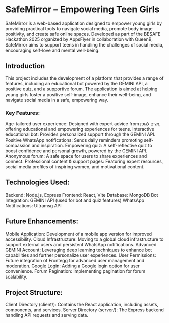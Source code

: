 # SafeMirror – Empowering Teen Girls

SafeMirror is a web-based application designed to empower young girls by providing practical tools to navigate social media, promote body image positivity, and create safe online spaces.
Developed as part of the BESAFE Hackathon 2025 organized by AppsFlyer in collaboration with QueenB, SafeMirror aims to support teens in handling the challenges of social media, encouraging self-love and mental well-being.

## Introduction
This project includes the development of a platform that provides a range of features, including an educational bot powered by the GEMINI API, a positive quiz, and a supportive forum. The application is aimed at helping young girls foster a positive self-image, enhance their well-being, and navigate social media in a safe, empowering way.
### Key Features:
Age-tailored user experience: Designed with expert advice from נשים לגופן, offering educational and empowering experiences for teens.
Interactive educational bot: Provides personalized support through the GEMINI API.
Positive WhatsApp notifications: Sends daily reminders promoting self-compassion and inspiration.
Empowering quiz: A self-reflective quiz to boost confidence and personal growth, powered by the GEMINI API.
Anonymous forum: A safe space for users to share experiences and connect.
Professional content & support pages: Featuring expert resources, social media profiles of inspiring women, and motivational content.

## Technologies Used:
Backend: Node.js, Express
Frontend: React, Vite
Database: MongoDB
Bot Integration: GEMINI API (used for bot and quiz features)
WhatsApp Notifications: Ultramsg API

## Future Enhancements:
Mobile Application: Development of a mobile app version for improved accessibility.
Cloud Infrastructure: Moving to a global cloud infrastructure to support external users and persistent WhatsApp notifications.
Advanced GEMINI Account: Leveraging deep learning techniques to enhance bot capabilities and further personalize user experiences.
User Permissions: Future integration of Frontegg for advanced user management and moderation.
Google Login: Adding a Google login option for user convenience.
Forum Pagination: Implementing pagination for forum scalability.

## Project Structure:
Client Directory (client/): Contains the React application, including assets, components, and services.
Server Directory (server/): The Express backend handling API requests and serving data.
